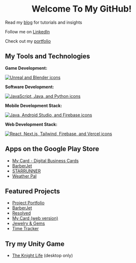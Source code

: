 <h1 style="text-align: center;">Welcome To My GitHub!</h1>
<p>Read my <a href="https://blog.hookerhillstudios.com" target="_blank">blog</a> for tutorials and insights</p>
<p>Follow me on <a href="https://www.linkedin.com/comm/mynetwork/discovery-see-all?usecase=PEOPLE_FOLLOWS&followMember=jaredhooker" target="_blank">LinkedIn</a></p>
<p>Check out my <a href="https://jaredsportfolio.netlify.app" target="_blank">portfolio</a></p>
 </a>
            <a 
            title="youtube"
            rel="noopener" 
            href="https://youtube.com/@hookerhillsudios" 
            target="_blank">
              <i class="fa fa-youtube fa-inverse"></i>
            </a>
<h2>My Tools and Technologies</h2>
<p><strong>Game Development:</strong></p>
<p>
  <a href="https://skillicons.dev" target="_blank">
    <img src="https://skillicons.dev/icons?i=unreal,blender&perline=2" alt="Unreal and Blender icons" />
  </a>
</p>
<p><strong>Software Development:</strong></p>
<p>
  <a href="https://skillicons.dev" target="_blank">
    <img src="https://skillicons.dev/icons?i=javascript,java,python&perline=3" alt="JavaScript, Java, and Python icons" />
  </a>
</p>
<p><strong>Mobile Development Stack:</strong></p>
<p>
  <a href="https://skillicons.dev" target="_blank">
    <img src="https://skillicons.dev/icons?i=java,androidstudio,firebase&perline=3" alt="Java, Android Studio, and Firebase icons" />
  </a>
</p>
<p><strong>Web Development Stack:</strong></p>
<p>
  <a href="https://skillicons.dev" target="_blank">
    <img src="https://skillicons.dev/icons?i=react,nextjs,tailwind,firebase,vercel&perline=5" alt="React, Next.js, Tailwind, Firebase, and Vercel icons" />
  </a>
</p>
<h2>Apps on the Google Play Store</h2>
<ul>
  <li><a href="https://play.google.com/store/apps/details?id=mycard.mycard" target="_blank">My Card - Digital Business Cards</a></li>
  <li><a href="https://play.google.com/store/apps/details?id=com.barberjet" target="_blank">BarberJet</a></li>
  <li><a href="https://play.google.com/store/apps/details?id=runner.starrunner" target="_blank">STARRUNNER</a></li>
  <li><a href="https://play.google.com/store/apps/details?id=weatherreport.suite" target="_blank">Weather Pal</a></li>
</ul>
<h2>Featured Projects</h2>
<ul>
  <li><a href="https://jaredsportfolio.netlify.app" target="_blank">Project Portfolio</a></li>
  <li><a href="https://barberjet.vercel.app" target="_blank">BarberJet</a></li>
  <li><a href="https://resolved.hookerhillstudios.com" target="_blank">Resolved</a></li>
  <li><a href="https://next-mycard.vercel.app" target="_blank">My Card (web version)</a></li>
  <li><a href="https://next-jewelry.vercel.app" target="_blank">Jewelry & Gems</a></li>
  <li><a href="https://time-tracker-plus.vercel.app" target="_blank">Time Tracker</a></li>
</ul>
<h2>Try my Unity Game</h2>
<ul>
  <li><a href="https://jrh89.itch.io/the-knight-life" target="_blank">The Knight Life</a> (desktop only)</li>
</ul>
